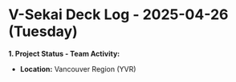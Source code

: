 # V-Sekai Deck Log - 2025-04-26 (Tuesday)

**1. Project Status - Team Activity:**

- **Location:** Vancouver Region (YVR)
